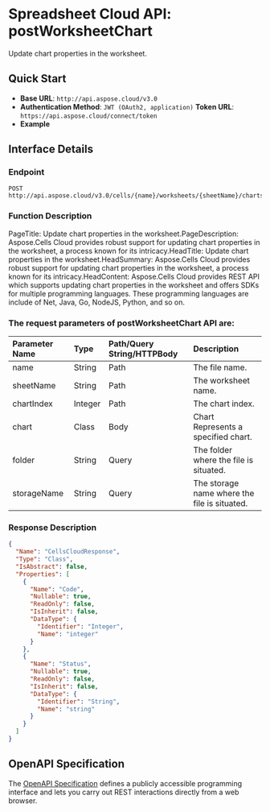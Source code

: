 
# **Spreadsheet Cloud API: postWorksheetChart**

Update chart properties in the worksheet. 


## **Quick Start**

- **Base URL**: `http://api.aspose.cloud/v3.0`
- **Authentication Method**: `JWT (OAuth2, application)`  **Token URL**: `https://api.aspose.cloud/connect/token`
- **Example** 

## **Interface Details**

### **Endpoint** 

```
POST http://api.aspose.cloud/v3.0/cells/{name}/worksheets/{sheetName}/charts/{chartIndex}
```
### **Function Description**
PageTitle: Update chart properties in the worksheet.PageDescription: Aspose.Cells Cloud provides robust support for updating chart properties in the worksheet, a process known for its intricacy.HeadTitle: Update chart properties in the worksheet.HeadSummary: Aspose.Cells Cloud provides robust support for updating chart properties in the worksheet, a process known for its intricacy.HeadContent: Aspose.Cells Cloud provides REST API which supports updating chart properties in the worksheet and offers SDKs for multiple programming languages. These programming languages are include of Net, Java, Go, NodeJS, Python, and so on.

### The request parameters of **postWorksheetChart** API are: 

| Parameter Name | Type | Path/Query String/HTTPBody | Description | 
| :- | :- | :- |:- | 
|name|String|Path|The file name.|
|sheetName|String|Path|The worksheet name.|
|chartIndex|Integer|Path|The chart index.|
|chart|Class|Body|Chart Represents a specified chart.|
|folder|String|Query|The folder where the file is situated.|
|storageName|String|Query|The storage name where the file is situated.|

### **Response Description**
```json
{
  "Name": "CellsCloudResponse",
  "Type": "Class",
  "IsAbstract": false,
  "Properties": [
    {
      "Name": "Code",
      "Nullable": true,
      "ReadOnly": false,
      "IsInherit": false,
      "DataType": {
        "Identifier": "Integer",
        "Name": "integer"
      }
    },
    {
      "Name": "Status",
      "Nullable": true,
      "ReadOnly": false,
      "IsInherit": false,
      "DataType": {
        "Identifier": "String",
        "Name": "string"
      }
    }
  ]
}
```


## OpenAPI Specification

The [OpenAPI Specification](https://reference.aspose.cloud/cells/#/ChartsController/PostWorksheetChart) defines a publicly accessible programming interface and lets you carry out REST interactions directly from a web browser.
